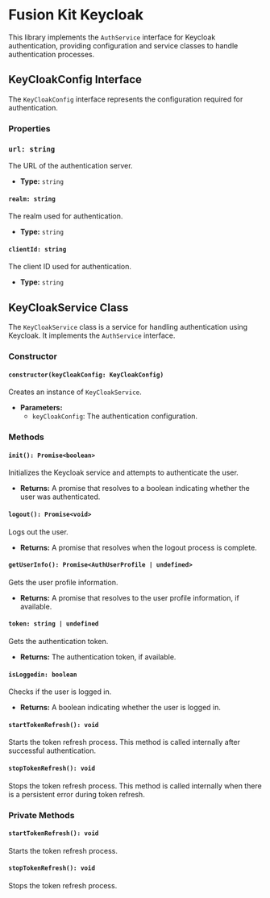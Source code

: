 
# Fusion Kit Keycloak

This library implements the `AuthService` interface for Keycloak authentication, providing configuration and service classes to handle authentication processes.

## KeyCloakConfig Interface

The `KeyCloakConfig` interface represents the configuration required for authentication.

### Properties

### `url: string`

The URL of the authentication server.

- **Type:** `string`

#### `realm: string`

The realm used for authentication.

- **Type:** `string`

#### `clientId: string`

The client ID used for authentication.

- **Type:** `string`


## KeyCloakService Class

The `KeyCloakService` class is a service for handling authentication using Keycloak. It implements the `AuthService` interface.

### Constructor

#### `constructor(keyCloakConfig: KeyCloakConfig)`

Creates an instance of `KeyCloakService`.

- **Parameters:**
  - `keyCloakConfig`: The authentication configuration.

### Methods

#### `init(): Promise<boolean>`

Initializes the Keycloak service and attempts to authenticate the user.

- **Returns:** A promise that resolves to a boolean indicating whether the user was authenticated.

#### `logout(): Promise<void>`

Logs out the user.

- **Returns:** A promise that resolves when the logout process is complete.

#### `getUserInfo(): Promise<AuthUserProfile | undefined>`

Gets the user profile information.

- **Returns:** A promise that resolves to the user profile information, if available.

#### `token: string | undefined`

Gets the authentication token.

- **Returns:** The authentication token, if available.

#### `isLoggedin: boolean`

Checks if the user is logged in.

- **Returns:** A boolean indicating whether the user is logged in.

#### `startTokenRefresh(): void`

Starts the token refresh process. This method is called internally after successful authentication.

#### `stopTokenRefresh(): void`

Stops the token refresh process. This method is called internally when there is a persistent error during token refresh.

### Private Methods

#### `startTokenRefresh(): void`

Starts the token refresh process.

#### `stopTokenRefresh(): void`

Stops the token refresh process.
